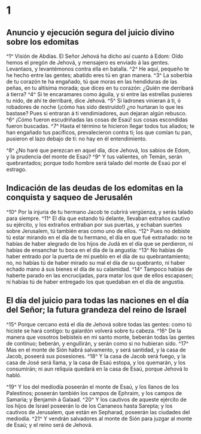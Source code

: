 # 1 
## Anuncio y ejecución segura del juicio divino sobre los edomitas
^1^ Visión de Abdías. El Señor Jehová ha dicho así cuanto á Edom: Oído hemos el pregón de Jehová, y mensajero es enviado á las gentes. Levantaos, y levantémonos contra ella en batalla. 
^2^ He aquí, pequeño te he hecho entre las gentes; abatido eres tú en gran manera. 
^3^ La soberbia de tu corazón te ha engañado, tú que moras en las hendiduras de las peñas, en tu altísima morada; que dices en tu corazón: ¿Quién me derribará á tierra? 
^4^ Si te encaramares como águila, y si entre las estrellas pusieres tu nido, de ahí te derribaré, dice Jehová. 
^5^ Si ladrones vinieran á ti, ó robadores de noche (¡cómo has sido destruído!) ¿no hurtaran lo que les bastase? Pues si entraran á ti vendimiadores, aun dejaran algún rebusco. 
^6^ ¡Cómo fueron escudriñadas las cosas de Esaú! sus cosas escondidas fueron buscadas. 
^7^ Hasta el término te hicieron llegar todos tus aliados; te han engañado tus pacíficos, prevalecieron contra ti; los que comían tu pan, pusieron el lazo debajo de ti: no hay en él entendimiento.

^8^ ¿No haré que perezcan en aquel día, dice Jehová, los sabios de Edom, y la prudencia del monte de Esaú? 
^9^ Y tus valientes, oh Temán, serán quebrantados; porque todo hombre será talado del monte de Esaú por el estrago.

## Indicación de las deudas de los edomitas en la conquista y saqueo de Jerusalén
^10^ Por la injuria de tu hermano Jacob te cubrirá vergüenza, y serás talado para siempre. 
^11^ El día que estando tú delante, llevaban extraños cautivo su ejército, y los extraños entraban por sus puertas, y echaban suertes sobre Jerusalem, tú también eras como uno de ellos. 
^12^ Pues no debiste tú estar mirando en el día de tu hermano, el día en que fué extrañado: no te habías de haber alegrado de los hijos de Judá en el día que se perdieron, ni habías de ensanchar tu boca en el día de la angustia: 
^13^ No habías de haber entrado por la puerta de mi pueblo en el día de su quebrantamiento; no, no habías tú de haber mirado su mal el día de su quebranto, ni haber echado mano á sus bienes el día de su calamidad. 
^14^ Tampoco habías de haberte parado en las encrucijadas, para matar los que de ellos escapasen; ni habías tú de haber entregado los que quedaban en el día de angustia.

## El día del juicio para todas las naciones en el día del Señor; la futura grandeza del reino de Israel
^15^ Porque cercano está el día de Jehová sobre todas las gentes: como tú hiciste se hará contigo: tu galardón volverá sobre tu cabeza. 
^16^ De la manera que vosotros bebisteis en mi santo monte, beberán todas las gentes de continuo; beberán, y engullirán, y serán como si no hubieran sido. 
^17^ Mas en el monte de Sión habrá salvamento, y será santidad, y la casa de Jacob, poseerá sus posesiones. 
^18^ Y la casa de Jacob será fuego, y la casa de José será llama, y la casa de Esaú estopa, y los quemarán, y los consumirán; ni aun reliquia quedará en la casa de Esaú, porque Jehová lo habló.

^19^ Y los del mediodía poseerán el monte de Esaú, y los llanos de los Palestinos; poseerán también los campos de Ephraim, y los campos de Samaria; y Benjamín á Galaad. 
^20^ Y los cautivos de aqueste ejército de los hijos de Israel poseerán lo de los Cananeos hasta Sarepta; y los cautivos de Jerusalem, que están en Sepharad, poseerán las ciudades del mediodía. 
^21^ Y vendrán salvadores al monte de Sión para juzgar al monte de Esaú; y el reino será de Jehová. 